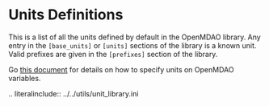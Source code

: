 # Units Definitions

This is a list of all the units defined by default in the OpenMDAO library.
Any entry in the `[base_units]` or `[units]` sections of the library is a known unit.
Valid prefixes are given in the `[prefixes]` section of the library.

Go [this document](core_features/defining_components/units) for details on how to specify units on OpenMDAO variables.

.. literalinclude:: ../../utils/unit_library.ini
